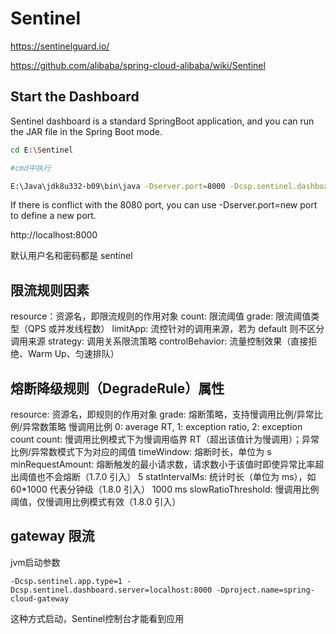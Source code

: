 # Sentinel

https://sentinelguard.io/

https://github.com/alibaba/spring-cloud-alibaba/wiki/Sentinel

## Start the Dashboard

Sentinel dashboard is a standard SpringBoot application, and you can run the JAR file in the Spring Boot mode.

```bash
cd E:\Sentinel

#cmd中执行

E:\Java\jdk8u332-b09\bin\java -Dserver.port=8000 -Dcsp.sentinel.dashboard.server=localhost:8000 -Dproject.name=sentinel-dashboard -jar sentinel-dashboard-1.8.4.jar

```

If there is conflict with the 8080 port, you can use -Dserver.port=new port to define a new port.

http://localhost:8000

默认用户名和密码都是 sentinel


## 限流规则因素

resource：资源名，即限流规则的作用对象
count: 限流阈值
grade: 限流阈值类型（QPS 或并发线程数）
limitApp: 流控针对的调用来源，若为 default 则不区分调用来源
strategy: 调用关系限流策略
controlBehavior: 流量控制效果（直接拒绝、Warm Up、匀速排队）

## 熔断降级规则（DegradeRule）属性

resource: 资源名，即规则的作用对象
grade: 熔断策略，支持慢调用比例/异常比例/异常数策略	慢调用比例  0: average RT, 1: exception ratio, 2: exception count
count: 慢调用比例模式下为慢调用临界 RT（超出该值计为慢调用）；异常比例/异常数模式下为对应的阈值
timeWindow: 熔断时长，单位为 s
minRequestAmount: 熔断触发的最小请求数，请求数小于该值时即使异常比率超出阈值也不会熔断（1.7.0 引入）	5
statIntervalMs: 统计时长（单位为 ms），如 60*1000 代表分钟级（1.8.0 引入）	1000 ms
slowRatioThreshold: 慢调用比例阈值，仅慢调用比例模式有效（1.8.0 引入）	

## gateway 限流

jvm启动参数

```shell
-Dcsp.sentinel.app.type=1 -Dcsp.sentinel.dashboard.server=localhost:8000 -Dproject.name=spring-cloud-gateway
```

这种方式启动，Sentinel控制台才能看到应用
